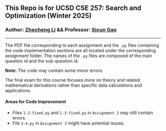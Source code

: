 ## This Repo is for UCSD CSE 257: Search and Optimization (Winter 2025)
### Author: [Zhecheng Li](https://github.com/Lizhecheng02) && Professor: [Sicun Gao](https://scungao.github.io/)

----------------------------------------------------------------------------------------------

The PDF file corresponding to each assignment and the `.py` files containing the code implementation sections are all located under the corresponding assignment folder. The names of the `.py` files are composed of the main question id and the sub-question id. 

**Note:** The code may contain some minor errors.

The final exam for this course focuses more on theory and related mathematical derivations rather than specific data calculations and applications.

#### Areas for Code Improvement

- Files `1-2-fixed.py` and `1-3-fixed.py` in `Assignment 2` may still contain errors.
- File `3-4.py` in `Assignment 3` might have potential issues.

